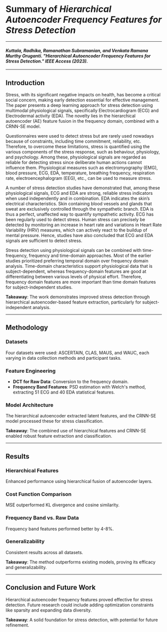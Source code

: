 # Summary of *Hierarchical Autoencoder Frequency Features for Stress Detection*

---
#### *Kuttala, Radhika, Ramanathan Subramanian, and Venkata Ramana Murthy Oruganti. "Hierarchical Autoencoder Frequency Features for Stress Detection." IEEE Access (2023).*

---

## Introduction

Stress, with its significant negative impacts on health, has become a critical social concern, making early detection essential for effective management. The paper presents a deep learning approach for stress detection using multimodal physiological signals, specifically Electrocardiogram (ECG) and Electrodermal activity (EDA). The novelty lies in the hierarchical autoencoder (AE) feature fusion in the frequency domain, combined with a CRNN-SE model.

Questionnaires were used to detect stress but are rarely used nowadays because of constraints, including time commitment, reliability, etc. Therefore, to overcome these limitations, stress is quantified using the various components of the stress response, such as behaviour, physiology, and psychology. Among these, physiological signals are regarded as reliable for detecting stress since deliberate human actions cannot influence them. Physiological measures such as electromyography (EMG), blood pressure, ECG, EDA, temperature, breathing frequency, respiration rate, electroencephalogram (EEG), etc., can be used to measure stress. 

A number of stress detection studies have demonstrated that, among these physiological signals, ECG and EDA are strong, reliable stress indicators when used independently and in combination. EDA indicates the skin’s electrical characteristics. Skin containing blood vessels and glands that sweat are exclusively controlled through the sympathetic branch. EDA is thus a perfect, unaffected way to quantify sympathetic activity. ECG has been regularly used to detect stress. Human stress can precisely be detected by monitoring an increase in heart rate and variations in Heart Rate Variability (HRV) measures, which can actively react to the buildup of mental pressure. Hence, studies have also concluded that ECG and EDA signals are sufficient to detect stress.

Stress detection using physiological signals can be combined with time-frequency, frequency and time-domain approaches. Most of the earlier studies prioritized preferring temporal domain over frequency domain analysis. Time-domain characteristics support physiological data that is subject-dependent, whereas frequency-domain features are good at differentiating between various levels of physical effort. Therefore, frequency domain features are more important than time domain features for subject-independent studies.

**Takeaway**: The work demonstrates improved stress detection through hierarchical autoencoder-based feature extraction, particularly for subject-independent analysis.

---

## Methodology

### Datasets

Four datasets were used: ASCERTAIN, CLAS, MAUS, and WAUC, each varying in data collection methods and participant tasks.

### Feature Engineering

- **DCT for Raw Data**: Conversion to the frequency domain.
- **Frequency Band Features**: PSD estimation with Welch's method, extracting 51 ECG and 40 EDA statistical features.

### Model Architecture

The hierarchical autoencoder extracted latent features, and the CRNN-SE model processed these for stress classification.

**Takeaway**: The combined use of hierarchical features and CRNN-SE enabled robust feature extraction and classification.

---

## Results

### Hierarchical Features

Enhanced performance using hierarchical fusion of autoencoder layers.

### Cost Function Comparison

MSE outperformed KL divergence and cosine similarity.

### Frequency Band vs. Raw Data

Frequency band features performed better by 4-8%.

### Generalizability

Consistent results across all datasets.

**Takeaway**: The method outperforms existing models, proving its efficacy and generalizability.

---

## Conclusion and Future Work

Hierarchical autoencoder frequency features proved effective for stress detection. Future research could include adding optimization constraints like sparsity and expanding data diversity.

**Takeaway**: A solid foundation for stress detection, with potential for future refinement.
